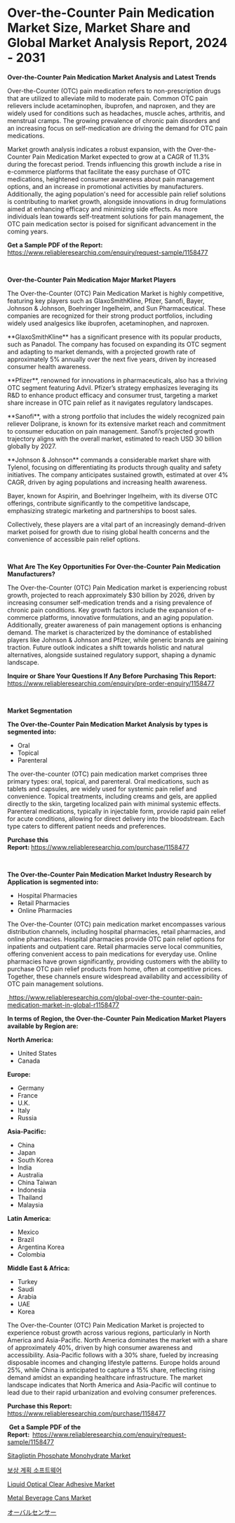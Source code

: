 <p><h1>Over-the-Counter Pain Medication Market Size, Market Share and Global Market Analysis Report, 2024 - 2031</h1></p><p><strong>Over-the-Counter Pain Medication Market Analysis and Latest Trends</strong></p>
<p><p>Over-the-Counter (OTC) pain medication refers to non-prescription drugs that are utilized to alleviate mild to moderate pain. Common OTC pain relievers include acetaminophen, ibuprofen, and naproxen, and they are widely used for conditions such as headaches, muscle aches, arthritis, and menstrual cramps. The growing prevalence of chronic pain disorders and an increasing focus on self-medication are driving the demand for OTC pain medications.</p><p>Market growth analysis indicates a robust expansion, with the Over-the-Counter Pain Medication Market expected to grow at a CAGR of 11.3% during the forecast period. Trends influencing this growth include a rise in e-commerce platforms that facilitate the easy purchase of OTC medications, heightened consumer awareness about pain management options, and an increase in promotional activities by manufacturers. Additionally, the aging population's need for accessible pain relief solutions is contributing to market growth, alongside innovations in drug formulations aimed at enhancing efficacy and minimizing side effects. As more individuals lean towards self-treatment solutions for pain management, the OTC pain medication sector is poised for significant advancement in the coming years.</p></p>
<p><strong>Get a Sample PDF of the Report:&nbsp;</strong> <a href="https://www.reliableresearchiq.com/enquiry/request-sample/1158477">https://www.reliableresearchiq.com/enquiry/request-sample/1158477</a></p>
<p>&nbsp;</p>
<p><strong>Over-the-Counter Pain Medication Major Market Players</strong></p>
<p><p>The Over-the-Counter (OTC) Pain Medication Market is highly competitive, featuring key players such as GlaxoSmithKline, Pfizer, Sanofi, Bayer, Johnson & Johnson, Boehringer Ingelheim, and Sun Pharmaceutical. These companies are recognized for their strong product portfolios, including widely used analgesics like ibuprofen, acetaminophen, and naproxen.</p><p>**GlaxoSmithKline** has a significant presence with its popular products, such as Panadol. The company has focused on expanding its OTC segment and adapting to market demands, with a projected growth rate of approximately 5% annually over the next five years, driven by increased consumer health awareness.</p><p>**Pfizer**, renowned for innovations in pharmaceuticals, also has a thriving OTC segment featuring Advil. Pfizer’s strategy emphasizes leveraging its R&D to enhance product efficacy and consumer trust, targeting a market share increase in OTC pain relief as it navigates regulatory landscapes.</p><p>**Sanofi**, with a strong portfolio that includes the widely recognized pain reliever Doliprane, is known for its extensive market reach and commitment to consumer education on pain management. Sanofi’s projected growth trajectory aligns with the overall market, estimated to reach USD 30 billion globally by 2027.</p><p>**Johnson & Johnson** commands a considerable market share with Tylenol, focusing on differentiating its products through quality and safety initiatives. The company anticipates sustained growth, estimated at over 4% CAGR, driven by aging populations and increasing health awareness.</p><p>Bayer, known for Aspirin, and Boehringer Ingelheim, with its diverse OTC offerings, contribute significantly to the competitive landscape, emphasizing strategic marketing and partnerships to boost sales.</p><p>Collectively, these players are a vital part of an increasingly demand-driven market poised for growth due to rising global health concerns and the convenience of accessible pain relief options.</p></p>
<p>&nbsp;</p>
<p><strong>What Are The Key Opportunities For Over-the-Counter Pain Medication Manufacturers?</strong></p>
<p><p>The Over-the-Counter (OTC) Pain Medication market is experiencing robust growth, projected to reach approximately $30 billion by 2026, driven by increasing consumer self-medication trends and a rising prevalence of chronic pain conditions. Key growth factors include the expansion of e-commerce platforms, innovative formulations, and an aging population. Additionally, greater awareness of pain management options is enhancing demand. The market is characterized by the dominance of established players like Johnson & Johnson and Pfizer, while generic brands are gaining traction. Future outlook indicates a shift towards holistic and natural alternatives, alongside sustained regulatory support, shaping a dynamic landscape.</p></p>
<p><strong>Inquire or Share Your Questions If Any Before Purchasing This Report:</strong> <a href="https://www.reliableresearchiq.com/enquiry/pre-order-enquiry/1158477">https://www.reliableresearchiq.com/enquiry/pre-order-enquiry/1158477</a></p>
<p>&nbsp;</p>
<p><strong>Market Segmentation</strong></p>
<p><strong>The Over-the-Counter Pain Medication Market Analysis by types is segmented into:</strong></p>
<p><ul><li>Oral</li><li>Topical</li><li>Parenteral</li></ul></p>
<p><p>The over-the-counter (OTC) pain medication market comprises three primary types: oral, topical, and parenteral. Oral medications, such as tablets and capsules, are widely used for systemic pain relief and convenience. Topical treatments, including creams and gels, are applied directly to the skin, targeting localized pain with minimal systemic effects. Parenteral medications, typically in injectable form, provide rapid pain relief for acute conditions, allowing for direct delivery into the bloodstream. Each type caters to different patient needs and preferences.</p></p>
<p><strong>Purchase this Report:&nbsp;</strong><a href="https://www.reliableresearchiq.com/purchase/1158477">https://www.reliableresearchiq.com/purchase/1158477</a></p>
<p>&nbsp;</p>
<p><strong>The Over-the-Counter Pain Medication Market Industry Research by Application is segmented into:</strong></p>
<p><ul><li>Hospital Pharmacies</li><li>Retail Pharmacies</li><li>Online Pharmacies</li></ul></p>
<p><p>The Over-the-Counter (OTC) pain medication market encompasses various distribution channels, including hospital pharmacies, retail pharmacies, and online pharmacies. Hospital pharmacies provide OTC pain relief options for inpatients and outpatient care. Retail pharmacies serve local communities, offering convenient access to pain medications for everyday use. Online pharmacies have grown significantly, providing customers with the ability to purchase OTC pain relief products from home, often at competitive prices. Together, these channels ensure widespread availability and accessibility of OTC pain management solutions.</p></p>
<p><a href="https://www.reliableresearchiq.com/global-over-the-counter-pain-medication-market-in-global-r1158477">&nbsp;https://www.reliableresearchiq.com/global-over-the-counter-pain-medication-market-in-global-r1158477</a></p>
<p><strong>In terms of Region, the Over-the-Counter Pain Medication Market Players available by Region are:</strong></p>
<p>
    <p> <strong> North America: </strong>
        <ul>
            <li>United States</li>
            <li>Canada</li>
        </ul>
        </p> 
    <p> <strong> Europe: </strong>
        <ul>
            <li>Germany</li>
            <li>France</li>
            <li>U.K.</li>
            <li>Italy</li>
            <li>Russia</li>
        </ul>
        </p> 
    <p> <strong> Asia-Pacific: </strong>
        <ul>
            <li>China</li>
            <li>Japan</li>
            <li>South Korea</li>
            <li>India</li>
            <li>Australia</li>
            <li>China Taiwan</li>
            <li>Indonesia</li>
            <li>Thailand</li>
            <li>Malaysia</li>
        </ul>
        </p> 
    <p> <strong> Latin America: </strong>
        <ul>
            <li>Mexico</li>
            <li>Brazil</li>
            <li>Argentina Korea</li>
            <li>Colombia</li>
        </ul>
        </p> 
    <p> <strong> Middle East & Africa: </strong>
        <ul>
            <li>Turkey</li>
            <li>Saudi</li>
            <li>Arabia</li>
            <li>UAE</li>
            <li>Korea</li>
        </ul>
    </p>
    </p>
<p><p>The Over-the-Counter (OTC) Pain Medication Market is projected to experience robust growth across various regions, particularly in North America and Asia-Pacific. North America dominates the market with a share of approximately 40%, driven by high consumer awareness and accessibility. Asia-Pacific follows with a 30% share, fueled by increasing disposable incomes and changing lifestyle patterns. Europe holds around 25%, while China is anticipated to capture a 15% share, reflecting rising demand amidst an expanding healthcare infrastructure. The market landscape indicates that North America and Asia-Pacific will continue to lead due to their rapid urbanization and evolving consumer preferences.</p></p>
<p><strong>Purchase this Report: </strong><a href="https://www.reliableresearchiq.com/purchase/1158477">https://www.reliableresearchiq.com/purchase/1158477</a></p>
<p>&nbsp;<strong>Get a Sample PDF of the Report:&nbsp;&nbsp;</strong><a href="https://www.reliableresearchiq.com/enquiry/request-sample/1158477">https://www.reliableresearchiq.com/enquiry/request-sample/1158477</a></p>
<p><strong></strong></p>
<p><p><a href="https://www.linkedin.com/pulse/sitagliptin-phosphate-monohydrate-market-trends-growth-outlook-hgmpe?trackingId=idQV5taLT2y%2Bhd6WZzMd9w%3D%3D">Sitagliptin Phosphate Monohydrate Market</a></p><p><a href="https://medium.com/@wallacbahrtyinger567686/compensation-planning-software-market-%EC%9D%98-%EA%B8%80%EB%A1%9C%EB%B2%8C-%EC%8B%9C%EC%9E%A5-%EA%B0%9C%EC%9A%94%EB%8A%94-%EC%A0%84-%EC%84%B8%EA%B3%84-%EB%B0%8F-%EC%A3%BC%EC%9A%94-%EC%8B%9C%EC%9E%A5%EC%9D%98-%EC%82%B0%EC%97%85%EC%97%90-%EC%98%81%ED%96%A5%EC%9D%84-%EB%AF%B8%EC%B9%98%EB%8A%94-%EC%A3%BC%EC%9A%94-%ED%8A%B8%EB%A0%8C%EB%93%9C%EC%97%90-%EB%8C%80%ED%95%9C-%EB%8F%85%ED%8A%B9%ED%95%9C-%EA%B4%80%EC%A0%90%EC%9D%84-ea93b72470e4">보상 계획 소프트웨어</a></p><p><a href="https://issuu.com/reportprime-2/docs/liquid-optical-clear-adhesive-marke_d1c1eadf440130">Liquid Optical Clear Adhesive Market</a></p><p><a href="https://issuu.com/reportprime-2/docs/metal-beverage-cans-market-size-203_8aa158e8e6b8a1">Metal Beverage Cans Market</a></p><p><a href="https://medium.com/@daisyemmeline/%E3%82%AA%E3%83%BC%E3%83%90%E3%83%AA%E3%83%86%E3%82%A3%E3%82%BB%E3%83%B3%E3%82%B5%E3%83%BC%E5%B8%82%E5%A0%B4%E3%81%AE%E8%A6%8F%E6%A8%A1-%E6%88%90%E9%95%B7%E3%83%88%E3%83%AC%E3%83%B3%E3%83%89-%E6%A5%AD%E7%95%8C%E5%88%86%E6%9E%90-%E7%A8%AE%E9%A1%9E%E5%88%A5-%E7%94%A8%E9%80%94%E5%88%A5-%E3%81%8A%E3%82%88%E3%81%B32024%E5%B9%B4%E3%81%8B%E3%82%892031%E5%B9%B4%E3%81%BE%E3%81%A7%E3%81%AE%E4%BA%88%E6%B8%AC-c6f54f76c6c5">オーバルセンサー</a></p></p>